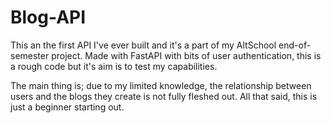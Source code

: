 # Blog-API

This an the first API I've ever built and it's a part of my AltSchool end-of-semester project. Made with FastAPI with bits of user authentication, this is a rough code but it's aim is to test my capabilities.

The main thing is; due to my limited knowledge, the relationship between users and the blogs they create is not fully fleshed out. All that said, this is just a beginner starting out.
